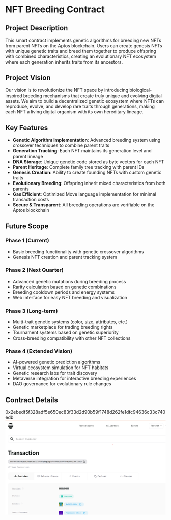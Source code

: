# NFT Breeding Contract

## Project Description
This smart contract implements genetic algorithms for breeding new NFTs from parent NFTs on the Aptos blockchain. Users can create genesis NFTs with unique genetic traits and breed them together to produce offspring with combined characteristics, creating an evolutionary NFT ecosystem where each generation inherits traits from its ancestors.

## Project Vision
Our vision is to revolutionize the NFT space by introducing biological-inspired breeding mechanisms that create truly unique and evolving digital assets. We aim to build a decentralized genetic ecosystem where NFTs can reproduce, evolve, and develop rare traits through generations, making each NFT a living digital organism with its own hereditary lineage.

## Key Features
- **Genetic Algorithm Implementation**: Advanced breeding system using crossover techniques to combine parent traits
- **Generation Tracking**: Each NFT maintains its generation level and parent lineage
- **DNA Storage**: Unique genetic code stored as byte vectors for each NFT
- **Parent Heritage**: Complete family tree tracking with parent IDs
- **Genesis Creation**: Ability to create founding NFTs with custom genetic traits
- **Evolutionary Breeding**: Offspring inherit mixed characteristics from both parents
- **Gas Efficient**: Optimized Move language implementation for minimal transaction costs
- **Secure & Transparent**: All breeding operations are verifiable on the Aptos blockchain

## Future Scope
### Phase 1 (Current)
- Basic breeding functionality with genetic crossover algorithms
- Genesis NFT creation and parent tracking system

### Phase 2 (Next Quarter)
- Advanced genetic mutations during breeding process
- Rarity calculation based on genetic combinations
- Breeding cooldown periods and energy systems
- Web interface for easy NFT breeding and visualization

### Phase 3 (Long-term)
- Multi-trait genetic systems (color, size, attributes, etc.)
- Genetic marketplace for trading breeding rights
- Tournament systems based on genetic superiority
- Cross-breeding compatibility with other NFT collections

### Phase 4 (Extended Vision)
- AI-powered genetic prediction algorithms
- Virtual ecosystem simulation for NFT habitats
- Genetic research labs for trait discovery
- Metaverse integration for interactive breeding experiences
- DAO governance for evolutionary rule changes

## Contract Details
0x2ebedf5f328adf5e650ec83f33d2d90b59f1748d262fe1dfc94636c33c740edb
![alt text](image.png)

